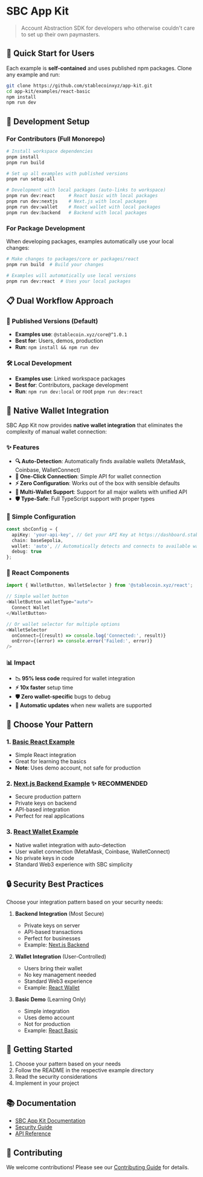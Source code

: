 # SBC App Kit

> Account Abstraction SDK for developers who otherwise couldn't care to set up their own paymasters.

## 🚀 Quick Start for Users

Each example is **self-contained** and uses published npm packages. Clone any example and run:

```bash
git clone https://github.com/stablecoinxyz/app-kit.git
cd app-kit/examples/react-basic
npm install
npm run dev
```

## 🔧 Development Setup

### For Contributors (Full Monorepo)

```bash
# Install workspace dependencies
pnpm install
pnpm run build

# Set up all examples with published versions
pnpm run setup:all

# Development with local packages (auto-links to workspace)
pnpm run dev:react     # React basic with local packages
pnpm run dev:nextjs    # Next.js with local packages  
pnpm run dev:wallet    # React wallet with local packages
pnpm run dev:backend   # Backend with local packages
```

### For Package Development

When developing packages, examples automatically use your local changes:

```bash
# Make changes to packages/core or packages/react
pnpm run build  # Build your changes

# Examples will automatically use local versions
pnpm run dev:react  # Uses your local packages
```

## 📋 Dual Workflow Approach

### 🎯 Published Versions (Default)

- **Examples use**: `@stablecoin.xyz/core@^1.0.1`
- **Best for**: Users, demos, production
- **Run**: `npm install && npm run dev`

### 🛠️ Local Development  

- **Examples use**: Linked workspace packages
- **Best for**: Contributors, package development  
- **Run**: `npm run dev:local` or root `pnpm run dev:react`

## 🚀 Native Wallet Integration

SBC App Kit now provides **native wallet integration** that eliminates the complexity of manual wallet connection:

### ✨ Features

- **🔍 Auto-Detection**: Automatically finds available wallets (MetaMask, Coinbase, WalletConnect)
- **🔗 One-Click Connection**: Simple API for wallet connection
- **⚡ Zero Configuration**: Works out of the box with sensible defaults
- **🎯 Multi-Wallet Support**: Support for all major wallets with unified API
- **🛡️ Type-Safe**: Full TypeScript support with proper types

### 🎯 Simple Configuration

```typescript
const sbcConfig = {
  apiKey: 'your-api-key', // Get your API Key at https://dashboard.stablecoin.xyz
  chain: baseSepolia,
  wallet: 'auto', // Automatically detects and connects to available wallets
  debug: true
};
```

### 📱 React Components

```typescript
import { WalletButton, WalletSelector } from '@stablecoin.xyz/react';

// Simple wallet button
<WalletButton walletType="auto">
  Connect Wallet
</WalletButton>

// Or wallet selector for multiple options
<WalletSelector 
  onConnect={(result) => console.log('Connected:', result)}
  onError={(error) => console.error('Failed:', error)}
/>
```

### 📊 Impact

- **📉 95% less code** required for wallet integration
- **⚡ 10x faster** setup time
- **🛡️ Zero wallet-specific** bugs to debug
- **🔄 Automatic updates** when new wallets are supported

## 🎯 Choose Your Pattern

### 1. [Basic React Example](./examples/react-basic)

- Simple React integration
- Great for learning the basics
- **Note**: Uses demo account, not safe for production

### 2. [Next.js Backend Example](./examples/nextjs-backend) ✨ RECOMMENDED

- Secure production pattern
- Private keys on backend
- API-based integration
- Perfect for real applications

### 3. [React Wallet Example](./examples/react-wallet)

- Native wallet integration with auto-detection
- User wallet connection (MetaMask, Coinbase, WalletConnect)
- No private keys in code
- Standard Web3 experience with SBC simplicity


## 🔒 Security Best Practices

Choose your integration pattern based on your security needs:

1. **Backend Integration** (Most Secure)
   - Private keys on server
   - API-based transactions
   - Perfect for businesses
   - Example: [Next.js Backend](./examples/nextjs-backend)

2. **Wallet Integration** (User-Controlled)
   - Users bring their wallet
   - No key management needed
   - Standard Web3 experience
   - Example: [React Wallet](./examples/react-wallet)

3. **Basic Demo** (Learning Only)
   - Simple integration
   - Uses demo account
   - Not for production
   - Example: [React Basic](./examples/react-basic)

## 🚀 Getting Started

1. Choose your pattern based on your needs
2. Follow the README in the respective example directory
3. Read the security considerations
4. Implement in your project

## 📚 Documentation

- [SBC App Kit Documentation](https://docs.stablecoin.xyz)
- [Security Guide](https://docs.stablecoin.xyz/security)
- [API Reference](https://docs.stablecoin.xyz/api)

## 🤝 Contributing

We welcome contributions! Please see our [Contributing Guide](CONTRIBUTING.md) for details.
